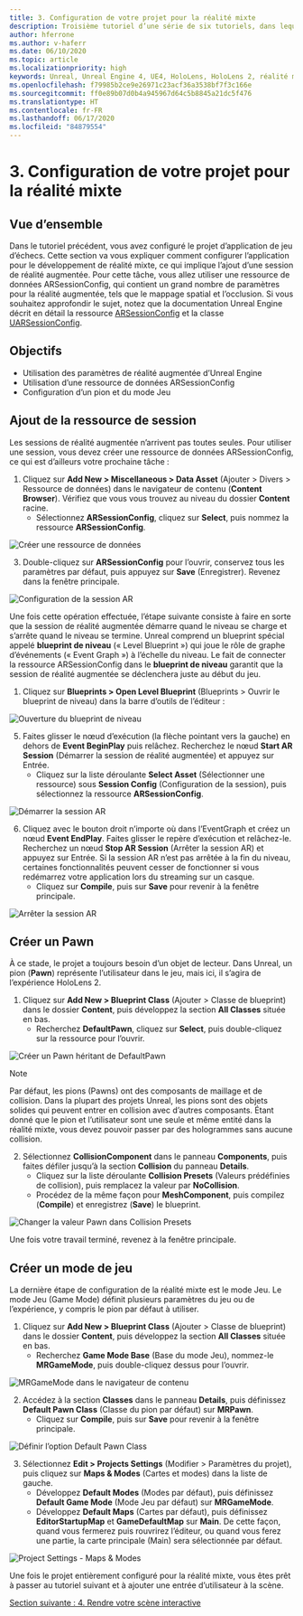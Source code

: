 ```yaml
---
title: 3. Configuration de votre projet pour la réalité mixte
description: Troisième tutoriel d’une série de six tutoriels, dans lequel vous apprenez à créer une application de jeu d’échecs simple avec Unreal Engine 4 et le plug-in UX Tools du Mixed Reality Toolkit
author: hferrone
ms.author: v-haferr
ms.date: 06/10/2020
ms.topic: article
ms.localizationpriority: high
keywords: Unreal, Unreal Engine 4, UE4, HoloLens, HoloLens 2, réalité mixte, tutoriel, bien démarrer, mrtk, uxt, UX Tools, documentation
ms.openlocfilehash: f79985b2ce9e26971c23acf36a3538bf7f3c166e
ms.sourcegitcommit: ff0e89b07d0b4a945967d64c5b8845a21dc5f476
ms.translationtype: HT
ms.contentlocale: fr-FR
ms.lasthandoff: 06/17/2020
ms.locfileid: "84879554"
---
```

# <a name="3-setting-up-your-project-for-mixed-reality"></a>3. Configuration de votre projet pour la réalité mixte

## <a name="overview"></a>Vue d’ensemble

Dans le tutoriel précédent, vous avez configuré le projet d’application de jeu d’échecs. Cette section va vous expliquer comment configurer l’application pour le développement de réalité mixte, ce qui implique l’ajout d’une session de réalité augmentée. Pour cette tâche, vous allez utiliser une ressource de données ARSessionConfig, qui contient un grand nombre de paramètres pour la réalité augmentée, tels que le mappage spatial et l’occlusion. Si vous souhaitez approfondir le sujet, notez que la documentation Unreal Engine décrit en détail la ressource [ARSessionConfig](https://docs.unrealengine.com/en-US/PythonAPI/class/ARSessionConfig.html) et la classe [UARSessionConfig](https://docs.unrealengine.com/en-US/API/Runtime/AugmentedReality/UARSessionConfig/index.html).

## <a name="objectives"></a>Objectifs
* Utilisation des paramètres de réalité augmentée d’Unreal Engine 
* Utilisation d’une ressource de données ARSessionConfig
* Configuration d’un pion et du mode Jeu

## <a name="adding-the-session-asset"></a>Ajout de la ressource de session
Les sessions de réalité augmentée n’arrivent pas toutes seules. Pour utiliser une session, vous devez créer une ressource de données ARSessionConfig, ce qui est d’ailleurs votre prochaine tâche :

1. Cliquez sur **Add New > Miscellaneous > Data Asset** (Ajouter > Divers > Ressource de données) dans le navigateur de contenu (**Content Browser**). Vérifiez que vous vous trouvez au niveau du dossier **Content** racine. 
    * Sélectionnez **ARSessionConfig**, cliquez sur **Select**, puis nommez la ressource **ARSessionConfig**.

![Créer une ressource de données](images/unreal-uxt/3-createasset.PNG)

3. Double-cliquez sur **ARSessionConfig** pour l’ouvrir, conservez tous les paramètres par défaut, puis appuyez sur **Save** (Enregistrer). Revenez dans la fenêtre principale. 

![Configuration de la session AR](images/unreal-uxt/3-arsessionconfig.PNG)

Une fois cette opération effectuée, l’étape suivante consiste à faire en sorte que la session de réalité augmentée démarre quand le niveau se charge et s’arrête quand le niveau se termine. Unreal comprend un blueprint spécial appelé **blueprint de niveau** (« Level Blueprint ») qui joue le rôle de graphe d’événements (« Event Graph ») à l’échelle du niveau. Le fait de connecter la ressource ARSessionConfig dans le **blueprint de niveau** garantit que la session de réalité augmentée se déclenchera juste au début du jeu.

1. Cliquez sur **Blueprints > Open Level Blueprint** (Blueprints > Ouvrir le blueprint de niveau) dans la barre d’outils de l’éditeur : 

![Ouverture du blueprint de niveau](images/unreal-uxt/3-level-blueprint.PNG)

5. Faites glisser le nœud d’exécution (la flèche pointant vers la gauche) en dehors de **Event BeginPlay** puis relâchez. Recherchez le nœud **Start AR Session** (Démarrer la session de réalité augmentée) et appuyez sur Entrée.  
    * Cliquez sur la liste déroulante **Select Asset** (Sélectionner une ressource) sous **Session Config** (Configuration de la session), puis sélectionnez la ressource **ARSessionConfig**. 

![Démarrer la session AR](images/unreal-uxt/3-start-ar-session.PNG)

6. Cliquez avec le bouton droit n’importe où dans l’EventGraph et créez un nœud **Event EndPlay**. Faites glisser le repère d’exécution et relâchez-le. Recherchez un nœud **Stop AR Session** (Arrêter la session AR) et appuyez sur Entrée. Si la session AR n’est pas arrêtée à la fin du niveau, certaines fonctionnalités peuvent cesser de fonctionner si vous redémarrez votre application lors du streaming sur un casque. 
    * Cliquez sur **Compile**, puis sur **Save** pour revenir à la fenêtre principale.

![Arrêter la session AR](images/unreal-uxt/3-stoparsession.PNG)

## <a name="create-a-pawn"></a>Créer un Pawn
À ce stade, le projet a toujours besoin d’un objet de lecteur. Dans Unreal, un pion (**Pawn**) représente l’utilisateur dans le jeu, mais ici, il s’agira de l’expérience HoloLens 2.

1. Cliquez sur **Add New > Blueprint Class** (Ajouter > Classe de blueprint) dans le dossier **Content**, puis développez la section **All Classes** située en bas. 
    * Recherchez **DefaultPawn**, cliquez sur **Select**, puis double-cliquez sur la ressource pour l’ouvrir. 

![Créer un Pawn héritant de DefaultPawn](images/unreal-uxt/3-defaultpawn.PNG)

> [!NOTE]
> Par défaut, les pions (Pawns) ont des composants de maillage et de collision. Dans la plupart des projets Unreal, les pions sont des objets solides qui peuvent entrer en collision avec d’autres composants. Étant donné que le pion et l’utilisateur sont une seule et même entité dans la réalité mixte, vous devez pouvoir passer par des hologrammes sans aucune collision. 

2. Sélectionnez **CollisionComponent** dans le panneau **Components**, puis faites défiler jusqu’à la section **Collision** du panneau **Details**. 
    * Cliquez sur la liste déroulante **Collision Presets** (Valeurs prédéfinies de collision), puis remplacez la valeur par **NoCollision**. 
    * Procédez de la même façon pour **MeshComponent**, puis compilez (**Compile**) et enregistrez (**Save**) le blueprint. 

![Changer la valeur Pawn dans Collision Presets](images/unreal-uxt/3-nocollision.PNG)

Une fois votre travail terminé, revenez à la fenêtre principale.

## <a name="create-a-game-mode"></a>Créer un mode de jeu
La dernière étape de configuration de la réalité mixte est le mode Jeu. Le mode Jeu (Game Mode) définit plusieurs paramètres du jeu ou de l’expérience, y compris le pion par défaut à utiliser.

1.  Cliquez sur **Add New > Blueprint Class** (Ajouter > Classe de blueprint) dans le dossier **Content**, puis développez la section **All Classes** située en bas. 
    * Recherchez **Game Mode Base** (Base du mode Jeu), nommez-le **MRGameMode**, puis double-cliquez dessus pour l’ouvrir. 

![MRGameMode dans le navigateur de contenu](images/unreal-uxt/3-gamemode.PNG)

2.  Accédez à la section **Classes** dans le panneau **Details**, puis définissez **Default Pawn Class** (Classe du pion par défaut) sur **MRPawn**. 
    * Cliquez sur **Compile**, puis sur **Save** pour revenir à la fenêtre principale. 

![Définir l’option Default Pawn Class](images/unreal-uxt/3-setpawn.PNG)

3.  Sélectionnez **Edit > Projects Settings** (Modifier > Paramètres du projet), puis cliquez sur **Maps & Modes** (Cartes et modes) dans la liste de gauche. 
    * Développez **Default Modes** (Modes par défaut), puis définissez **Default Game Mode** (Mode Jeu par défaut) sur **MRGameMode**. 
    * Développez **Default Maps** (Cartes par défaut), puis définissez **EditorStartupMap** et **GameDefaultMap** sur **Main**. De cette façon, quand vous fermerez puis rouvrirez l’éditeur, ou quand vous ferez une partie, la carte principale (Main) sera sélectionnée par défaut.

![Project Settings - Maps & Modes](images/unreal-uxt/3-mapsandmodes.PNG)

Une fois le projet entièrement configuré pour la réalité mixte, vous êtes prêt à passer au tutoriel suivant et à ajouter une entrée d’utilisateur à la scène. 

[Section suivante : 4. Rendre votre scène interactive](unreal-uxt-ch4.md)